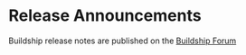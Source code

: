 # Release Announcements

Buildship release notes are published on the [Buildship Forum](https://discuss.gradle.org/tags/buildship-release?order=activity)
